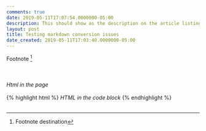 ```yaml
---
comments: true
date: 2019-05-11T17:07:54.0000000-05:00
description: This should show as the description on the article listing
layout: post
title: Testing markdown conversion issues
date_created: 2019-05-11T17:03:40.0000000-05:00
---
```

   
Footnote [^1]   
&nbsp;   
&nbsp;   
&nbsp;   
<i>Html in the page</i>   
&nbsp;   
{% highlight html %}
<i>HTML in the code block</i>
{% endhighlight %}   
&nbsp;   
[^1]: Footnote destination